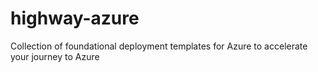 # highway-azure
Collection of foundational deployment templates for Azure to accelerate your journey to Azure
